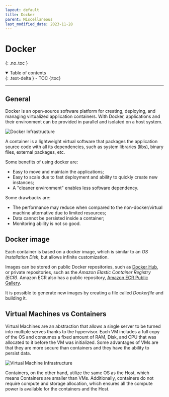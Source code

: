 ```yaml
---
layout: default
title: Docker
parent: Miscellaneous
last_modified_date: 2023-11-28
---
```


# Docker
{: .no_toc }

<details open markdown="block">
  <summary>
    Table of contents
  </summary>
  {: .text-delta }
- TOC
{:toc}
</details>

---

## General

Docker is an open-source software platform for creating, deploying, and managing virtualized application containers. With Docker, applications and their environment can be provided in parallel and isolated on a host system.

![Docker Infrastructure](https://www.docker.com/wp-content/uploads/2021/11/docker-containerized-appliction-blue-border_2.png)

A container is a lightweight virtual software that packages the application source code with all its dependencies, such as system libraries (libs), binary files, external packages, etc.

Some benefits of using docker are:

- Easy to move and maintain the applications;
- Easy to scale due to fast deployment and ability to quickly create new instances;
- A "cleaner environment" enables less software dependency.

Some drawbacks are:

- The performance may reduce when compared to the non-docker/virtual machine alternative due to limited resources;
- Data cannot be persisted inside a container;
- Monitoring ability is not so good.

## Docker image

Each container is based on a docker image, which is similar to an *OS Installation Disk*, but allows infinite customization.

Images can be stored on public Docker repositories, such as [Docker Hub](https://hub.docker.com), or private repositories, such as the *Amazon Elastic Container Registry (ECR)*. Amazon ECR also has a public repository, [Amazon ECR Public Gallery](https://gallery.ecr.aws).

It is possible to generate new images by creating a file called *Dockerfile* and building it.

## Virtual Machines vs Containers

Virtual Machines are an abstraction that allows a single server to be turned into multiple serves thanks to the hypervisor. Each VM includes a full copy of the OS and consumes a fixed amount of RAM, Disk, and CPU that was allocated to it before the VM was initialized. Some advantages of VMs are that they are more secure than containers and they have the ability to persist data.

![Virtual Machine Infrastructure](https://www.ionos.co.uk/digitalguide/fileadmin/DigitalGuide/Screenshots_2018/EN-virtual-machine.png)

Containers, on the other hand, utilize the same OS as the Host, which means Containers are smaller than VMs. Additionally, containers do not require compute and storage allocation, which ensures all the compute power is available for the containers and the Host.